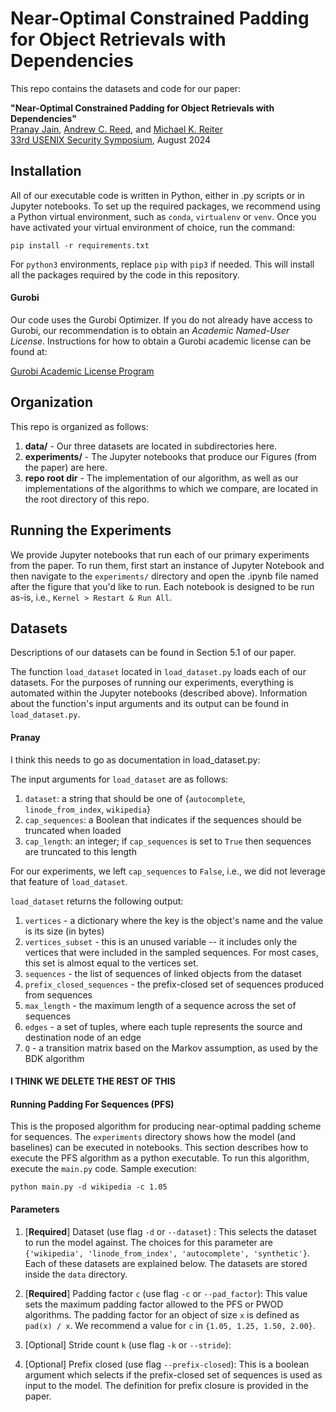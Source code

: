 # Near-Optimal Constrained Padding for Object Retrievals with Dependencies

This repo contains the datasets and code for our paper:

__"Near-Optimal Constrained Padding for Object Retrievals with Dependencies"__  
[Pranay Jain](https://www.linkedin.com/in/pranayjain1), [Andrew C. Reed](https://andrewreed.io), and [Michael K. Reiter](https://reitermk.github.io)  
[33rd USENIX Security Symposium](https://www.usenix.org/conference/usenixsecurity24), August 2024

## Installation

All of our executable code is written in Python, either in .py scripts or in Jupyter notebooks. To set up the required packages, we recommend using a Python virtual environment, such as `conda`, `virtualenv` or `venv`. Once you have activated your virtual environment of choice, run the command:
```
pip install -r requirements.txt
```

For `python3` environments, replace `pip` with `pip3` if needed. This will install all the packages required by the code in this repository.

#### Gurobi

Our code uses the Gurobi Optimizer. If you do not already have access to Gurobi, our recommendation is to obtain an _Academic Named-User License_. Instructions for how to obtain a Gurobi academic license can be found at:

[Gurobi Academic License Program](https://www.gurobi.com/academia/academic-program-and-licenses)

## Organization

This repo is organized as follows:
1. **data/** - Our three datasets are located in subdirectories here.
2. **experiments/** - The Jupyter notebooks that produce our Figures (from the paper) are here.
3. **repo root dir** - The implementation of our algorithm, as well as our implementations of the algorithms to which we compare, are located in the root directory of this repo.

## Running the Experiments

We provide Jupyter notebooks that run each of our primary experiments from the paper. To run them, first start an instance of Jupyter Notebook and then navigate to the `experiments/` directory and open the .ipynb file named after the figure that you'd like to run. Each notebook is designed to be run as-is, i.e., `Kernel > Restart & Run All`.

## Datasets

Descriptions of our datasets can be found in Section 5.1 of our paper.

The function `load_dataset` located in `load_dataset.py` loads each of our datasets. For the purposes of running our experiments, everything is automated within the Jupyter notebooks (described above). Information about the function's input arguments and its output can be found in `load_dataset.py`.

#### Pranay
I think this needs to go as documentation in load_dataset.py:

The input arguments for `load_dataset` are as follows:
1. `dataset`: a string that should be one of {`autocomplete`, `linode_from_index`, `wikipedia`}
2. `cap_sequences`: a Boolean that indicates if the sequences should be truncated when loaded
3. `cap_length`: an integer; if `cap_sequences` is set to `True` then sequences are truncated to this length

For our experiments, we left `cap_sequences` to `False`, i.e., we did not leverage that feature of `load_dataset`.

`load_dataset` returns the following output:
1. `vertices` - a dictionary where the key is the object's name and the value is its size (in bytes)
2. `vertices_subset` - this is an unused variable -- it includes only the vertices that were included in the sampled sequences. For most cases, this set is almost equal to the vertices set.
3. `sequences` - the list of sequences of linked objects from the dataset
4. `prefix_closed_sequences` - the prefix-closed set of sequences produced from sequences
5. `max_length` - the maximum length of a sequence across the set of sequences
6. `edges` - a set of tuples, where each tuple represents the source and destination node of an edge
7. `Q` - a transition matrix based on the Markov assumption, as used by the BDK algorithm

#### I THINK WE DELETE THE REST OF THIS


#### Running Padding For Sequences (PFS)

This is the proposed algorithm for producing near-optimal padding scheme for sequences. The `experiments` directory shows how the model (and baselines) can be executed in notebooks. This section describes how to execute the PFS algorithm as a python executable. To run this algorithm, execute the `main.py` code. Sample execution:

```
python main.py -d wikipedia -c 1.05
```

#### Parameters

1. [**Required**] Dataset (use flag `-d` or `--dataset`) : This selects the dataset to run the model against. The choices for this parameter are `{'wikipedia', 'linode_from_index', 'autocomplete', 'synthetic'}`. Each of these datasets are explained below. The datasets are stored inside the `data` directory.

2. [**Required**] Padding factor `c` (use flag `-c` or `--pad_factor`): This value sets the maximum padding factor allowed to the PFS or PWOD algorithms. The padding factor for an object of size `x` is defined as `pad(x) / x`. We recommend a value for `c` in `{1.05, 1.25, 1.50, 2.00}`.

3. [Optional] Stride count `k` (use flag `-k` or `--stride`):

4. [Optional] Prefix closed (use flag `--prefix-closed`): This is a boolean argument which selects if the prefix-closed set of sequences is used as input to the model. The definition for prefix closure is provided in the paper.


